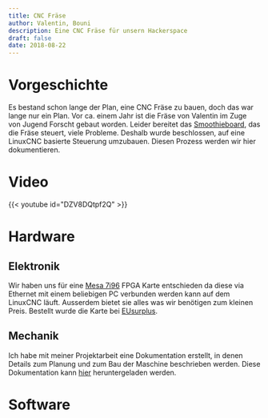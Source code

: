```yaml
---
title: CNC Fräse
author: Valentin, Bouni
description: Eine CNC Fräse für unsern Hackerspace
draft: false
date: 2018-08-22
---
```


# Vorgeschichte

Es bestand schon lange der Plan, eine CNC Fräse zu bauen, doch das war lange nur ein Plan.
Vor ca. einem Jahr ist die Fräse von Valentin im Zuge von Jugend Forscht gebaut worden.
Leider bereitet das [Smoothieboard](http://smoothieware.org/smoothieboard), das die Fräse steuert, viele Probleme.
Deshalb wurde beschlossen, auf eine LinuxCNC basierte Steuerung umzubauen. 
Diesen Prozess werden wir hier dokumentieren.

# Video
{{< youtube id="DZV8DQtpf2Q" >}}


# Hardware

## Elektronik

Wir haben uns für eine [Mesa 7i96](http://store.mesanet.com/index.php?route=product/product&product_id=311) FPGA Karte entschieden da diese via Ethernet mit einem beliebigen PC verbunden werden kann auf dem LinuxCNC läuft.
Ausserdem bietet sie alles was wir benötigen zum kleinen Preis.
Bestellt wurde die Karte bei [EUsurplus](http://eusurplus.com).

## Mechanik

Ich habe mit meiner Projektarbeit eine Dokumentation erstellt, in denen Details zum Planung und zum Bau der Maschine beschrieben werden. Diese Dokumentation kann [hier]() heruntergeladen werden.

# Software

